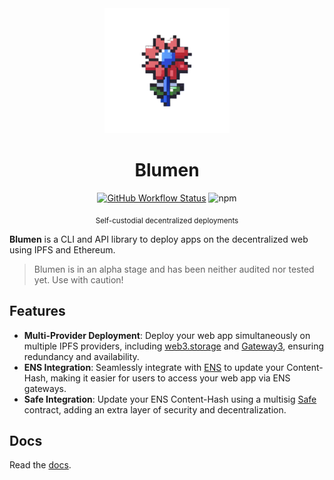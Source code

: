 <div align="center">

<img src="logo.png" height="200" width="200" />
<h1>Blumen</h1>

[![GitHub Workflow
Status][gh-actions-img]][github-actions] ![npm](https://img.shields.io/npm/dt/blumen?style=for-the-badge&logo=npm&color=%232B4AD4&label)

<sub>Self-custodial decentralized deployments</sub>
</div>


**Blumen** is a CLI and API library to deploy apps on the decentralized web using IPFS and Ethereum.

> Blumen is in an alpha stage and has been neither audited nor tested yet. Use with caution!

## Features

- **Multi-Provider Deployment**: Deploy your web app simultaneously on multiple IPFS providers, including [web3.storage](https://web3.storage) and [Gateway3](https://gateway3.io), ensuring redundancy and availability.
- **ENS Integration**: Seamlessly integrate with [ENS](https://ens.domains) to update your Content-Hash, making it easier for users to access your web app via ENS gateways.
- **Safe Integration**: Update your ENS Content-Hash using a multisig [Safe](https://safe.global) contract, adding an extra layer of security and decentralization.

## Docs

Read the [docs](https://blumen.stauro.xyz).


[github-actions]: https://github.com/StauroDEV/blumen/actions
[gh-actions-img]: https://img.shields.io/github/actions/workflow/status/StauroDEV/blumen/ci.yml?branch=main&style=for-the-badge&logo=github&label=&color=%232B4AD4